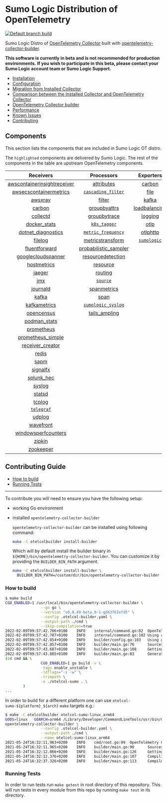 # Sumo Logic Distribution of OpenTelemetry

[![Default branch build](https://github.com/SumoLogic/sumologic-otel-collector/actions/workflows/dev_builds.yml/badge.svg)](https://github.com/SumoLogic/sumologic-otel-collector/actions/workflows/dev_builds.yml)

Sumo Logic Distro of [OpenTelemetry Collector][otc_link] built with
[opentelemetry-collector-builder][otc_builder_link].

[otc_link]: https://github.com/open-telemetry/opentelemetry-collector
[otc_builder_link]: https://github.com/open-telemetry/opentelemetry-collector-builder

**This software is currently in beta and is not recommended for production environments.**
**If you wish to participate in this beta, please contact your Sumo Logic account team or Sumo Logic Support.**

- [Installation](docs/Installation.md)
- [Configuration](docs/Configuration.md)
- [Migration from Installed Collector](docs/Migration.md)
- [Comparison between the Installed Collector and OpenTelemetry Collector](docs/Comparison.md)
- [OpenTelemetry Collector builder](./otelcolbuilder/README.md)
- [Performance](docs/Performance.md)
- [Known Issues](docs/KnownIssues.md)
- [Contributing](#contributing-guide)

## Components

This section lists the components that are included in Sumo Logic OT distro.

The `highlighted` components are delivered by Sumo Logic.
The rest of the components in the table are upstream OpenTelemetry components.

|                         Receivers                          |                       Processors                       |               Exporters                |                 Extensions                  |
|:----------------------------------------------------------:|:------------------------------------------------------:|:--------------------------------------:|:-------------------------------------------:|
| [awscontainerinsightreceiver][awscontainerinsightreceiver] |           [attributes][attributesprocessor]            |        [carbon][carbonexporter]        |     [memory_ballast][ballastextension]      |
|  [awsecscontainermetrics][awsecscontainermetricsreceiver]  |     [`cascading_filter`][cascadingfilterprocessor]     |          [file][fileexporter]          | [bearertokenauth][bearertokenauthextension] |
|                 [awsxray][awsxrayreceiver]                 |               [filter][filterprocessor]                |         [kafka][kafkaexporter]         |      [db_storage][dbstorageextension]       |
|                  [carbon][carbonreceiver]                  |         [groupbyattrs][groupbyattrsprocessor]          | [loadbalancing][loadbalancingexporter] |    [file_storage][filestorageextension]     |
|                [collectd][collectdreceiver]                |         [groupbytrace][groupbytraceprocessor]          |       [logging][loggingexporter]       |    [health_check][healthcheckextension]     |
|            [docker_stats][dockerstatsreceiver]             |              [`k8s_tagger`][k8sprocessor]              |          [otlp][otlpexporter]          |          [oidc][oidcauthextension]          |
|      [dotnet_diagnostics][dotnetdiagnosticsreceiver]       |     [`metric_frequency`][metricfrequencyprocessor]     |      [otlphttp][otlphttpexporter]      |           [pprof][pprofextension]           |
|                 [filelog][filelogreceiver]                 |     [metricstransform][metricstransformprocessor]      |    [`sumologic`][sumologicexporter]    |      [`sumologic`][sumologicextension]      |
|           [fluentforward][fluentforwardreceiver]           | [probabilistic_sampler][probabilisticsamplerprocessor] |                                        |          [zpages][zpagesextension]          |
|      [googlecloudspanner][googlecloudspannerreceiver]      |    [resourcedetection][resourcedetectionprocessor]     |                                        |                                             |
|             [hostmetrics][hostmetricsreceiver]             |             [resource][resourceprocessor]              |                                        |                                             |
|                  [jaeger][jaegerreceiver]                  |              [routing][routingprocessor]               |                                        |                                             |
|                     [jmx][jmxreceiver]                     |              [`source`][sourceprocessor]               |                                        |                                             |
|                [journald][journaldreceiver]                |          [spanmetrics][spanmetricsprocessor]           |                                        |                                             |
|                   [kafka][kafkareceiver]                   |                 [span][spanprocessor]                  |                                        |                                             |
|            [kafkametrics][kafkametricsreceiver]            |     [`sumologic_syslog`][sumologicsyslogprocessor]     |                                        |                                             |
|              [opencensus][opencensusreceiver]              |         [tails_ampling][tailsamplingprocessor]         |                                        |                                             |
|               [podman_stats][podmanreceiver]               |                                                        |                                        |                                             |
|              [prometheus][prometheusreceiver]              |                                                        |                                        |                                             |
|       [prometheus_simple][simpleprometheusreceiver]        |                                                        |                                        |                                             |
|            [receiver_creator][receivercreator]             |                                                        |                                        |                                             |
|                   [redis][redisreceiver]                   |                                                        |                                        |                                             |
|                    [sapm][sapmreceiver]                    |                                                        |                                        |                                             |
|                [signalfx][signalfxreceiver]                |                                                        |                                        |                                             |
|              [splunk_hec][splunkhecreceiver]               |                                                        |                                        |                                             |
|                  [syslog][syslogreceiver]                  |                                                        |                                        |                                             |
|                  [statsd][statsdreceiver]                  |                                                        |                                        |                                             |
|                  [tcplog][tcplogreceiver]                  |                                                        |                                        |                                             |
|               [`telegraf`][telegrafreceiver]               |                                                        |                                        |                                             |
|                  [udplog][udplogreceiver]                  |                                                        |                                        |                                             |
|               [wavefront][wavefrontreceiver]               |                                                        |                                        |                                             |
|     [windowsperfcounters][windowsperfcountersreceiver]     |                                                        |                                        |                                             |
|                  [zipkin][zipkinreceiver]                  |                                                        |                                        |                                             |
|               [zookeeper][zookeeperreceiver]               |                                                        |                                        |                                             |

[awscontainerinsightreceiver]: https://github.com/open-telemetry/opentelemetry-collector-contrib/tree/v0.46.0/receiver/awscontainerinsightreceiver
[awsecscontainermetricsreceiver]: https://github.com/open-telemetry/opentelemetry-collector-contrib/tree/v0.46.0/receiver/awsecscontainermetricsreceiver
[awsxrayreceiver]: https://github.com/open-telemetry/opentelemetry-collector-contrib/tree/v0.46.0/receiver/awsxrayreceiver
[carbonreceiver]: https://github.com/open-telemetry/opentelemetry-collector-contrib/tree/v0.46.0/receiver/carbonreceiver
[collectdreceiver]: https://github.com/open-telemetry/opentelemetry-collector-contrib/tree/v0.46.0/receiver/collectdreceiver
[dockerstatsreceiver]: https://github.com/open-telemetry/opentelemetry-collector-contrib/tree/v0.46.0/receiver/dockerstatsreceiver
[dotnetdiagnosticsreceiver]: https://github.com/open-telemetry/opentelemetry-collector-contrib/tree/v0.46.0/receiver/dotnetdiagnosticsreceiver
[filelogreceiver]: https://github.com/open-telemetry/opentelemetry-collector-contrib/tree/v0.46.0/receiver/filelogreceiver
[fluentforwardreceiver]: https://github.com/open-telemetry/opentelemetry-collector-contrib/tree/v0.46.0/receiver/fluentforwardreceiver
[googlecloudspannerreceiver]: https://github.com/open-telemetry/opentelemetry-collector-contrib/tree/v0.46.0/receiver/googlecloudspannerreceiver
[hostmetricsreceiver]: https://github.com/open-telemetry/opentelemetry-collector-contrib/tree/v0.46.0/receiver/hostmetricsreceiver
[jaegerreceiver]: https://github.com/open-telemetry/opentelemetry-collector-contrib/tree/v0.46.0/receiver/jaegerreceiver
[jmxreceiver]: https://github.com/open-telemetry/opentelemetry-collector-contrib/tree/v0.46.0/receiver/jmxreceiver
[journaldreceiver]: https://github.com/open-telemetry/opentelemetry-collector-contrib/tree/v0.46.0/receiver/journaldreceiver
[kafkareceiver]: https://github.com/open-telemetry/opentelemetry-collector-contrib/tree/v0.46.0/receiver/kafkareceiver
[kafkametricsreceiver]: https://github.com/open-telemetry/opentelemetry-collector-contrib/tree/v0.46.0/receiver/kafkametricsreceiver
[opencensusreceiver]: https://github.com/open-telemetry/opentelemetry-collector-contrib/tree/v0.46.0/receiver/opencensusreceiver
[podmanreceiver]: https://github.com/open-telemetry/opentelemetry-collector-contrib/tree/v0.46.0/receiver/podmanreceiver
[prometheusreceiver]: https://github.com/open-telemetry/opentelemetry-collector-contrib/tree/v0.46.0/receiver/prometheusreceiver
[receivercreator]: https://github.com/open-telemetry/opentelemetry-collector-contrib/tree/v0.46.0/receiver/receivercreator
[redisreceiver]: https://github.com/open-telemetry/opentelemetry-collector-contrib/tree/v0.46.0/receiver/redisreceiver
[sapmreceiver]: https://github.com/open-telemetry/opentelemetry-collector-contrib/tree/v0.46.0/receiver/sapmreceiver
[signalfxreceiver]: https://github.com/open-telemetry/opentelemetry-collector-contrib/tree/v0.46.0/receiver/signalfxreceiver
[simpleprometheusreceiver]: https://github.com/open-telemetry/opentelemetry-collector-contrib/tree/v0.46.0/receiver/simpleprometheusreceiver
[splunkhecreceiver]: https://github.com/open-telemetry/opentelemetry-collector-contrib/tree/v0.46.0/receiver/splunkhecreceiver
[syslogreceiver]: https://github.com/open-telemetry/opentelemetry-collector-contrib/tree/v0.46.0/receiver/syslogreceiver
[statsdreceiver]: https://github.com/open-telemetry/opentelemetry-collector-contrib/tree/v0.46.0/receiver/statsdreceiver
[tcplogreceiver]: https://github.com/open-telemetry/opentelemetry-collector-contrib/tree/v0.46.0/receiver/tcplogreceiver
[telegrafreceiver]: ./pkg/receiver/telegrafreceiver
[udplogreceiver]: https://github.com/open-telemetry/opentelemetry-collector-contrib/tree/v0.46.0/receiver/udplogreceiver
[wavefrontreceiver]: https://github.com/open-telemetry/opentelemetry-collector-contrib/tree/v0.46.0/receiver/wavefrontreceiver
[windowsperfcountersreceiver]: https://github.com/open-telemetry/opentelemetry-collector-contrib/tree/v0.46.0/receiver/windowsperfcountersreceiver
[zipkinreceiver]: https://github.com/open-telemetry/opentelemetry-collector-contrib/tree/v0.46.0/receiver/zipkinreceiver
[zookeeperreceiver]: https://github.com/open-telemetry/opentelemetry-collector-contrib/tree/v0.46.0/receiver/zookeeperreceiver

[attributesprocessor]: https://github.com/open-telemetry/opentelemetry-collector-contrib/tree/v0.46.0/processor/attributesprocessor
[cascadingfilterprocessor]: ./pkg/processor/cascadingfilterprocessor
[filterprocessor]: https://github.com/open-telemetry/opentelemetry-collector-contrib/tree/v0.46.0/processor/filterprocessor
[groupbyattrsprocessor]: https://github.com/open-telemetry/opentelemetry-collector-contrib/tree/v0.46.0/processor/groupbyattrsprocessor
[groupbytraceprocessor]: https://github.com/open-telemetry/opentelemetry-collector-contrib/tree/v0.46.0/processor/groupbytraceprocessor
[k8sprocessor]: ./pkg/processor/k8sprocessor
[metricfrequencyprocessor]: ./pkg/processor/metricfrequencyprocessor
[metricstransformprocessor]: https://github.com/open-telemetry/opentelemetry-collector-contrib/tree/v0.46.0/processor/metricstransformprocessor
[probabilisticsamplerprocessor]: https://github.com/open-telemetry/opentelemetry-collector-contrib/tree/v0.46.0/processor/probabilisticsamplerprocessor
[resourcedetectionprocessor]: https://github.com/open-telemetry/opentelemetry-collector-contrib/tree/v0.46.0/processor/resourcedetectionprocessor
[resourceprocessor]: https://github.com/open-telemetry/opentelemetry-collector-contrib/tree/v0.46.0/processor/resourceprocessor
[routingprocessor]: https://github.com/open-telemetry/opentelemetry-collector-contrib/tree/v0.46.0/processor/routingprocessor
[sourceprocessor]: ./pkg/processor/sourceprocessor
[spanmetricsprocessor]: https://github.com/open-telemetry/opentelemetry-collector-contrib/tree/v0.46.0/processor/spanmetricsprocessor
[spanprocessor]: https://github.com/open-telemetry/opentelemetry-collector-contrib/tree/v0.46.0/processor/spanprocessor
[sumologicsyslogprocessor]: ./pkg/processor/sumologicsyslogprocessor
[tailsamplingprocessor]: https://github.com/open-telemetry/opentelemetry-collector-contrib/tree/v0.46.0/processor/tailsamplingprocessor

[carbonexporter]: https://github.com/open-telemetry/opentelemetry-collector-contrib/tree/v0.46.0/exporter/carbonexporter
[fileexporter]: https://github.com/open-telemetry/opentelemetry-collector-contrib/tree/v0.46.0/exporter/fileexporter
[kafkaexporter]: https://github.com/open-telemetry/opentelemetry-collector-contrib/tree/v0.46.0/exporter/kafkaexporter
[loadbalancingexporter]: https://github.com/open-telemetry/opentelemetry-collector-contrib/tree/v0.46.0/exporter/loadbalancingexporter
[loggingexporter]: https://github.com/open-telemetry/opentelemetry-collector/tree/v0.46.0/exporter/loggingexporter
[otlpexporter]: https://github.com/open-telemetry/opentelemetry-collector/tree/v0.46.0/exporter/otlpexporter
[otlphttpexporter]: https://github.com/open-telemetry/opentelemetry-collector/tree/v0.46.0/exporter/otlphttpexporter
[sumologicexporter]: ./pkg/exporter/sumologicexporter

[ballastextension]: https://github.com/open-telemetry/opentelemetry-collector/tree/v0.46.0/extension/ballastextension
[bearertokenauthextension]: https://github.com/open-telemetry/opentelemetry-collector-contrib/tree/v0.46.0/extension/bearertokenauthextension
[dbstorageextension]: https://github.com/open-telemetry/opentelemetry-collector-contrib/tree/v0.46.0/extension/storage/dbstorage
[filestorageextension]: https://github.com/open-telemetry/opentelemetry-collector-contrib/tree/v0.46.0/extension/storage/filestorage
[healthcheckextension]: https://github.com/open-telemetry/opentelemetry-collector-contrib/tree/v0.46.0/extension/healthcheckextension
[oidcauthextension]: https://github.com/open-telemetry/opentelemetry-collector-contrib/tree/v0.46.0/extension/oidcauthextension
[pprofextension]: https://github.com/open-telemetry/opentelemetry-collector-contrib/tree/v0.46.0/extension/pprofextension
[sumologicextension]: ./pkg/extension/sumologicextension
[zpagesextension]: https://github.com/open-telemetry/opentelemetry-collector/tree/v0.46.0/extension/zpagesextension

## Contributing Guide

- [How to build](#how-to-build)
- [Running Tests](#running-tests)

---

To contribute you will need to ensure you have the following setup:

- working Go environment
- installed `opentelemetry-collector-builder`

  `opentelemetry-collector-builder` can be installed using following command:

  ```bash
  make -C otelcolbuilder install-builder
  ```

  Which will by default install the builder binary in `${HOME}/bin/opentelemetry-collector-builder`.
  You can customize it by providing the `BUILDER_BIN_PATH` argument.

  ```bash
  make -C otelcolbuilder install-builder \
    BUILDER_BIN_PATH=/custom/dir/bin/opentelemetry-collector-builder
  ```

### How to build

```bash
$ make build
CGO_ENABLED=1 /usr/local/bin/opentelemetry-collector-builder \
                --go go \
                --version "v0.0.49-beta.0-1-gd43f61efd5" \
                --config .otelcol-builder.yaml \
                --output-path ./cmd \
                --skip-compilation=true
2022-02-09T09:57:42.706+0100    INFO    internal/command.go:82  OpenTelemetry Collector distribution builder    {"version": "0.42.0", "date": "2022-01-07T01:55:32Z"}
2022-02-09T09:57:42.707+0100    INFO    internal/command.go:102 Using config file       {"path": ".otelcol-builder.yaml"}
2022-02-09T09:57:42.854+0100    INFO    builder/config.go:103   Using go        {"go-executable": "go"}
2022-02-09T09:57:42.857+0100    INFO    builder/main.go:76      Sources created {"path": "./cmd"}
2022-02-09T09:57:43.687+0100    INFO    builder/main.go:108     Getting go modules
2022-02-09T09:57:43.885+0100    INFO    builder/main.go:83      Generating source codes only, the distribution will not be compiled.
(cd cmd && \
                CGO_ENABLED=1 go build -v \
                -tags enable_unstable \
                -ldflags="-s -w" \
                -trimpath \
                -o ./otelcol-sumo . \
        )
...
```

In order to build for a different platform one can use `otelcol-sumo-${platform}_${arch}`
`make` targets e.g.:

```bash
$ make -C otelcolbuilder otelcol-sumo-linux_arm64
GOOS=linux   GOARCH=arm64 /Library/Developer/CommandLineTools/usr/bin/make build BINARY_NAME=otelcol-sumo-linux_arm64
opentelemetry-collector-builder \
                --config .otelcol-builder.yaml \
                --output-path ./cmd \
                --name otelcol-sumo-linux_arm64
2021-05-24T16:32:11.963+0200    INFO    cmd/root.go:99  OpenTelemetry Collector distribution builder    {"version": "dev", "date": "unknown"}
2021-05-24T16:32:11.965+0200    INFO    builder/main.go:90      Sources created {"path": "./cmd"}
2021-05-24T16:32:12.066+0200    INFO    builder/main.go:126     Getting go modules
2021-05-24T16:32:12.376+0200    INFO    builder/main.go:107     Compiling
2021-05-24T16:32:37.326+0200    INFO    builder/main.go:113     Compiled        {"binary": "./cmd/otelcol-sumo-linux_arm64"}
```

### Running Tests

In order to run tests run `make gotest` in root directory of this repository.
This will run tests in every module from this repo by running `make test` in its
directory.
